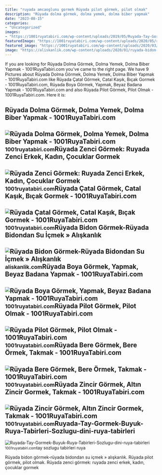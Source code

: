 ```yaml
---
title: "ruyada amcaoglunu gormek Rüyada pilot görmek, pilot olmak"
description: "Rüyada dolma görmek, dolma yemek, dolma biber yapmak"
date: "2023-08-15"
categories:
- "Uncategorized"
images:
- "https://1001ruyatabiri.com/wp-content/uploads/2019/05/Ruyada-Tay-Gormek-Buyuk-Ruya-Tabirleri-Sozlugu-dini-ruya-tabirleri-sozlugu.jpg"
featuredImage: "https://1001ruyatabiri.com/wp-content/uploads/2020/05/ruyada-bere-gormek-ruyada-bere-takmak-bere-ormek-giymek-ne-demek-diyanet-1001ruyatabiri.jpg"
featured_image: "https://1001ruyatabiri.com/wp-content/uploads/2020/03/ruyada-pilot-gormek-ruyada-pilot-olmak-ucak-gormek-ucak-surmek-diyanet.jpg"
image: "https://aliskanlik.com/wp-content/uploads/2020/01/ruyada-bidon-gormek.jpg"
---
```


If you are looking for Rüyada Dolma Görmek, Dolma Yemek, Dolma Biber Yapmak - 1001RuyaTabiri.com you've came to the right page. We have 9 Pictures about Rüyada Dolma Görmek, Dolma Yemek, Dolma Biber Yapmak - 1001RuyaTabiri.com like Rüyada Çatal Görmek, Catal Kaşık, Bıçak Gormek - 1001RuyaTabiri.com, Rüyada Boya Görmek, Yapmak, Beyaz Badana Yapmak - 1001RuyaTabiri.com and also Rüyada Pilot Görmek, Pilot Olmak - 1001RuyaTabiri.com. Here it is:

Rüyada Dolma Görmek, Dolma Yemek, Dolma Biber Yapmak - 1001RuyaTabiri.com
-------------------------------------------------------------------------

 ![Rüyada Dolma Görmek, Dolma Yemek, Dolma Biber Yapmak - 1001RuyaTabiri.com](https://1001ruyatabiri.com/wp-content/uploads/2020/07/ruyada-dolma-gormek-ruyada-dolma-yapmak-yemek-bider-dolmasi-dolmalik-patlican-ne-demek-1001ruyatabiri.jpg) <small>1001ruyatabiri.com</small>Rüyada Zenci Görmek: Ruyada Zenci Erkek, Kadın, Çocuklar Gormek
---------------------------------------------------------------

 ![Rüyada Zenci Görmek: Ruyada Zenci Erkek, Kadın, Çocuklar Gormek](https://1001ruyatabiri.com/wp-content/uploads/2020/04/ruyada-zenci-gormek-ruyada-zenci-erkek-gormek-ne-demek-zenci-kadin-gormek-diyanet-zenci-cocuklar-1001ruyatabiri.jpg) <small>1001ruyatabiri.com</small>Rüyada Çatal Görmek, Catal Kaşık, Bıçak Gormek - 1001RuyaTabiri.com
-------------------------------------------------------------------

 ![Rüyada Çatal Görmek, Catal Kaşık, Bıçak Gormek - 1001RuyaTabiri.com](https://1001ruyatabiri.com/wp-content/uploads/2020/07/ruyada-catal-gormek-catal-kasik-bicak-gormekruyada-catal-gormek-ne-demek-diyanet-dini-islami-1001ruyatabiri.jpg) <small>1001ruyatabiri.com</small>Rüyada Bidon Görmek-Rüyada Bidondan Su İçmek » Alışkanlık
---------------------------------------------------------

 ![Rüyada Bidon Görmek-Rüyada Bidondan Su İçmek » Alışkanlık](https://aliskanlik.com/wp-content/uploads/2020/01/ruyada-bidon-gormek.jpg) <small>aliskanlik.com</small>Rüyada Boya Görmek, Yapmak, Beyaz Badana Yapmak - 1001RuyaTabiri.com
--------------------------------------------------------------------

 ![Rüyada Boya Görmek, Yapmak, Beyaz Badana Yapmak - 1001RuyaTabiri.com](https://1001ruyatabiri.com/wp-content/uploads/2020/06/ruyada-boya-gormek-boya-yapmak-ruyada-boyaci-beyaz-boya-badana-yapmak-mavi-ne-demek-1001ruyatabiri.jpg) <small>1001ruyatabiri.com</small>Rüyada Pilot Görmek, Pilot Olmak - 1001RuyaTabiri.com
-----------------------------------------------------

 ![Rüyada Pilot Görmek, Pilot Olmak - 1001RuyaTabiri.com](https://1001ruyatabiri.com/wp-content/uploads/2020/03/ruyada-pilot-gormek-ruyada-pilot-olmak-ucak-gormek-ucak-surmek-diyanet.jpg) <small>1001ruyatabiri.com</small>Rüyada Bere Görmek, Bere Örmek, Takmak - 1001RuyaTabiri.com
-----------------------------------------------------------

 ![Rüyada Bere Görmek, Bere Örmek, Takmak - 1001RuyaTabiri.com](https://1001ruyatabiri.com/wp-content/uploads/2020/05/ruyada-bere-gormek-ruyada-bere-takmak-bere-ormek-giymek-ne-demek-diyanet-1001ruyatabiri.jpg) <small>1001ruyatabiri.com</small>Rüyada Zincir Görmek, Altın Zincir Gormek, Takmak - 1001RuyaTabiri.com
----------------------------------------------------------------------

 ![Rüyada Zincir Görmek, Altın Zincir Gormek, Takmak - 1001RuyaTabiri.com](https://1001ruyatabiri.com/wp-content/uploads/2020/04/ruyada-zincir-gormek-ruyada-zincir-takmak-altin-zincir-taktigini-gormek-ne-demek-diyanet-1001ruyatabiri.jpg) <small>1001ruyatabiri.com</small>Ruyada-Tay-Gormek-Buyuk-Ruya-Tabirleri-Sozlugu-dini-ruya-tabirleri
------------------------------------------------------------------

 ![Ruyada-Tay-Gormek-Buyuk-Ruya-Tabirleri-Sozlugu-dini-ruya-tabirleri](https://1001ruyatabiri.com/wp-content/uploads/2019/05/Ruyada-Tay-Gormek-Buyuk-Ruya-Tabirleri-Sozlugu-dini-ruya-tabirleri-sozlugu.jpg) <small>1001ruyatabiri.com</small>tay sozlugu tabirleri ruya

Rüyada bidon görmek-rüyada bidondan su i̇çmek » alışkanlık. Rüyada pilot görmek, pilot olmak. Rüyada zenci görmek: ruyada zenci erkek, kadın, çocuklar gormek
